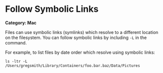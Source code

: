 # Follow Symbolic Links

__Category: Mac__

Files can use symbolic links (symlinks) which resolve to a different location on the filesystem. You can follow symbolic links by including `-L` in the command.

For example, to list files by date order which resolve using symbolic links:

```shell
ls -ltr -L /Users/gregsmith/Library/Containers/foo.bar.baz/Data/Pictures
```
